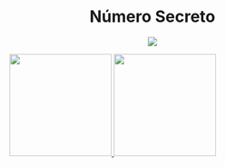 <h1 align="center"> Número Secreto </h1>
<p align="center">
<img loading="lazy" src="http://img.shields.io/static/v1?label=STATUS&message=EM%20DESENVOLVIMENTO&color=GREEN&style=for-the-badge"/>
</p>
<div>
<a href="https://github.com/joseonildo">
<img loading="lazy" height="180em" src="https://github-readme-stats.vercel.app/api/top-langs/?username=joseonildo&layout=compact&langs_count=7&theme=dracula"/>
<img loading="lazy" height="180em" src="https://github-readme-stats.vercel.app/api?username=joseonildo&show_icons=true&theme=dracula&include_all_commits=true&count_private=true"/>
</div>
